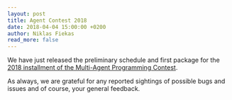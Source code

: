 ```yaml
---
layout: post
title: Agent Contest 2018
date: 2018-04-04 15:00:00 +0200
author: Niklas Fiekas
read_more: false
---
```


We have just released the preliminary schedule and first package for the [2018 installment of the Multi-Agent Programming Contest](/2018/).

As always, we are grateful for any reported sightings of possible bugs and issues and of course, your general feedback.
